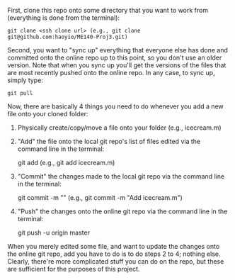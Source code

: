 First, clone this repo onto some directory that you want to work from (everything is done from the terminal):
	
	git clone <ssh clone url> (e.g., git clone git@github.com:haoyio/ME140-Proj3.git)


Second, you want to "sync up" everything that everyone else has done and committed onto the online repo up to this point, so you don't use an older version. Note that when you sync up you'll get the versions of the files that are most recently pushed onto the online repo. In any case, to sync up, simply type:
	
	git pull


Now, there are basically 4 things you need to do whenever you add a new file onto your cloned folder:

1. Physically create/copy/move a file onto your folder (e.g., icecream.m) 

2. "Add" the file onto the local git repo's list of files edited via the command line in the terminal:
	
	git add <filename> (e.g., git add icecream.m)

3. "Commit" the changes made to the local git repo via the command line in the terminal:
	
	git commit -m "<message>" (e.g., git commit -m "Add icecream.m")

4. "Push" the changes onto the online git repo via the command line in the terminal:
	
	git push -u origin master

When you merely edited some file, and want to update the changes onto the online git repo, add you have to do is to do steps 2 to 4; nothing else. Clearly, there're more complicated stuff you can do on the repo, but these are sufficient for the purposes of this project.
